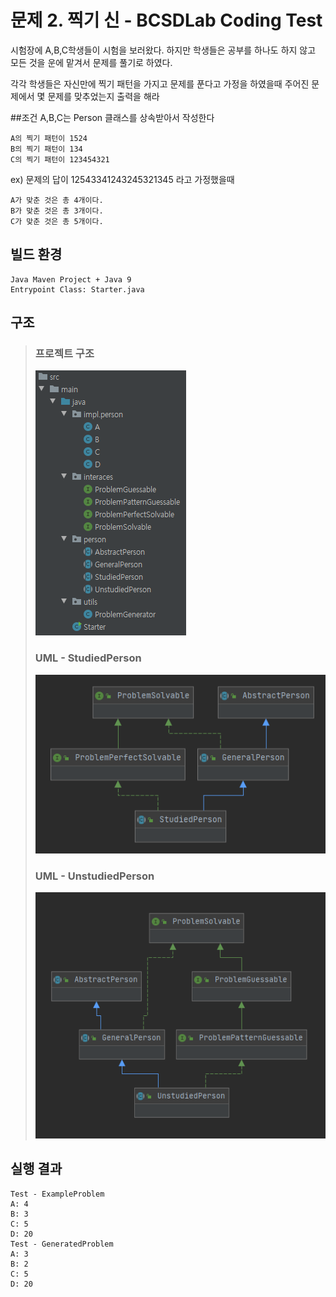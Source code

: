 # 문제 2. 찍기 신 - BCSDLab Coding Test
시험장에 A,B,C학생들이 시험을 보러왔다. 하지만 학생들은 공부를 하나도 하지 않고 모든 것을 운에 맡겨서 문제를 풀기로 하였다. 

각각 학생들은 자신만에 찍기 패턴을 가지고 문제를 푼다고 가정을 하였을때 주어진 문제에서 몇 문제를 맞추었는지 출력을 해라

##조건
A,B,C는 Person 클래스를 상속받아서 작성한다

```
A의 찍기 패턴이 1524
B의 찍기 패턴이 134
C의 찍기 패턴이 123454321
```

ex) 문제의 답이 12543341243245321345 라고 가정했을때
```
A가 맞춘 것은 총 4개이다.  
B가 맞춘 것은 총 3개이다.
C가 맞춘 것은 총 5개이다.
```

## 빌드 환경
```
Java Maven Project + Java 9
Entrypoint Class: Starter.java
```

## 구조
> ### 프로젝트 구조
> ![structure](./src/main/resources/structure.png)
> ### UML - StudiedPerson
> ![structure](./src/main/resources/studiedPerson.png)
> ### UML - UnstudiedPerson
> ![structure](./src/main/resources/unstudiedPerson.png)

## 실행 결과
```
Test - ExampleProblem
A: 4
B: 3
C: 5
D: 20
Test - GeneratedProblem
A: 3
B: 2
C: 5
D: 20
```
